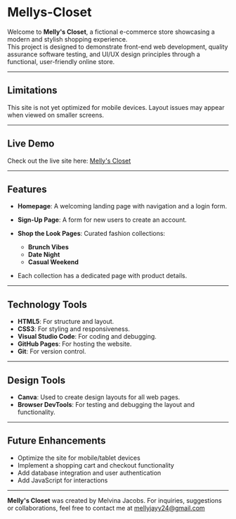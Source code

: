 # Mellys-Closet

Welcome to **Melly's Closet**, a fictional e-commerce store showcasing a modern and stylish shopping experience.  
This project is designed to demonstrate front-end web development, quality assurance software testing, and UI/UX 
design principles through a functional, user-friendly online store.

---

## Limitations

This site is not yet optimized for mobile devices. Layout issues may appear when viewed on smaller screens.

---

## Live Demo

Check out the live site here: [Melly's Closet](https://mjacobs1341.github.io/Mellys-Closet/)

---

## Features

- **Homepage**: A welcoming landing page with navigation and a login form.
- **Sign-Up Page**: A form for new users to create an account.
- **Shop the Look Pages**: Curated fashion collections:
  
    - **Brunch Vibes**
    - **Date Night**
    - **Casual Weekend**
      
- Each collection has a dedicated page with product details.

---

## Technology Tools

- **HTML5**: For structure and layout.  
- **CSS3**: For styling and responsiveness.  
- **Visual Studio Code**: For coding and debugging.  
- **GitHub Pages**: For hosting the website.  
- **Git**: For version control.  

---

## Design Tools

- **Canva**: Used to create design layouts for all web pages.  
- **Browser DevTools**: For testing and debugging the layout and functionality.

---

## Future Enhancements

- Optimize the site for mobile/tablet devices
- Implement a shopping cart and checkout functionality
- Add database integration and user authentication
- Add JavaScript for interactions

---

**Melly's Closet** was created by Melvina Jacobs.
For inquiries, suggestions or collaborations, feel free to contact me at mellyjayy24@gmail.com
